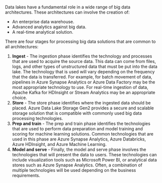 Data lakes have a fundamental role in a wide range of big data architectures. These architectures can involve the creation of:

- An enterprise data warehouse.
- Advanced analytics against big data.
- A real-time analytical solution.

There are four stages for processing big data solutions that are common to all architectures:

1. **Ingest** - The ingestion phase identifies the technology and processes that are used to acquire the source data. This data can come from files, logs, and other types of unstructured data that must be put into the data lake. The technology that is used will vary depending on the frequency that the data is transferred. For example, for batch movement of data, pipelines in Azure Synapse Analytics or Azure Data Factory may be the most appropriate technology to use. For real-time ingestion of data, Apache Kafka for HDInsight or Stream Analytics may be an appropriate choice.
2. **Store** - The store phase identifies where the ingested data should be placed. Azure Data Lake Storage Gen2 provides a secure and scalable storage solution that is compatible with commonly used big data processing technologies.
3. **Prep and train** - The prep and train phase identifies the technologies that are used to perform data preparation and model training and scoring for machine learning solutions. Common technologies that are used in this phase are Azure Synapse Analytics, Azure Databricks, Azure HDInsight, and Azure Machine Learning.
4. **Model and serve** - Finally, the model and serve phase involves the technologies that will present the data to users. These technologies can include visualization tools such as Microsoft Power BI, or analytical data stores such as Azure Synapse Analytics. Often, a combination of multiple technologies will be used depending on the business requirements.